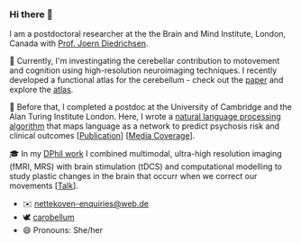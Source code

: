### Hi there 👋

I am a postdoctoral researcher at the the Brain and Mind Institute, London, Canada with [Prof. Joern Diedrichsen](https://www.uwo.ca/bmi/investigators/joern-diedrichsen.html).

🔭 Currently, I'm investingating the cerebellar contribution to motovement and cognition using high-resolution neuroimaging techniques. I recently developed a functional atlas for the cerebellum - check out the [paper](https://www.caroline-nettekoven.com/post/cerebellar-atlas/) and explore the [atlas](https://www.caroline-nettekoven.com/post/cerebellar-atlas/).

🏫 Before that, I completed a postdoc at the University of Cambridge and the Alan Turing Institute London. Here, I wrote a [natural language processing algorithm](https://alan-turing-institute.github.io/netts/) that maps language as a network to predict psychosis risk and clinical outcomes [[Publication](https://www.medrxiv.org/content/10.1101/2022.02.25.22271517v1)] [[Media Coverage](https://www.medscape.com/viewarticle/972158)].

🎓 In my [DPhil work](https://drive.google.com/file/d/1Qi-QxX9D-atXd6FiZy7kv0q90eVTSfGZ/view) I combined multimodal, ultra-high resolution imaging (fMRI, MRS) with brain stimulation (tDCS) and computational modelling to study plastic changes in the brain that occurr when we correct our movements [[Talk](https://www.youtube.com/watch?v=PzwQeRFMqQI)].
    
- ✉️ nettekoven-enquiries@web.de
- 🕊 [carobellum](https://twitter.com/carobellum)
- 😄 Pronouns: She/her


<!--
**carobellum/carobellum** is a ✨ _special_ ✨ repository because its `README.md` (this file) appears on your GitHub profile.

Here are some ideas to get you started:

- 🔭 I’m currently working on ...
- 🌱 I’m currently learning ...
- 👯 I’m looking to collaborate on ...
- 🤔 I’m looking for help with ...
- 💬 Ask me about ...
- 📫 How to reach me: ...
- 😄 Pronouns: ...
- ⚡ Fun fact: ...
-->
